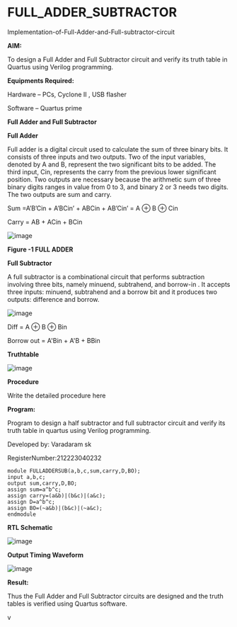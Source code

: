# FULL_ADDER_SUBTRACTOR

Implementation-of-Full-Adder-and-Full-subtractor-circuit

**AIM:**

To design a Full Adder and Full Subtractor circuit and verify its truth table in Quartus using Verilog programming.

**Equipments Required:**

Hardware – PCs, Cyclone II , USB flasher

Software – Quartus prime

**Full Adder and Full Subtractor**

**Full Adder**

Full adder is a digital circuit used to calculate the sum of three binary bits. It consists of three inputs and two outputs. Two of the input variables, denoted by A and B, represent the two significant bits to be added. The third input, Cin, represents the carry from the previous lower significant position. Two outputs are necessary because the arithmetic sum of three binary digits ranges in value from 0 to 3, and binary 2 or 3 needs two digits. The two outputs are sum and carry.

Sum =A’B’Cin + A’BCin’ + ABCin + AB’Cin’ = A ⊕ B ⊕ Cin 

Carry = AB + ACin + BCin

![image](https://github.com/naavaneetha/FULL_ADDER_SUBTRACTOR/assets/154305477/0f30ba51-5ffb-4198-845f-18e054f675e7)

**Figure -1 FULL ADDER**

**Full Subtractor**

A full subtractor is a combinational circuit that performs subtraction involving three bits, namely minuend, subtrahend, and borrow-in . It accepts three inputs: minuend, subtrahend and a borrow bit and it produces two outputs: difference and borrow.

![image](https://github.com/naavaneetha/FULL_ADDER_SUBTRACTOR/assets/154305477/02b24f51-ab51-4304-9ad6-7b81ffc1ead5)

Diff = A ⊕ B ⊕ Bin 

Borrow out = A'Bin + A'B + BBin

**Truthtable**

![image](https://github.com/VaradaramSK/FULL_ADDER_SUBTRACTOR/assets/144356171/7b7ce842-b44e-4474-9890-feb0cf76baa5)


**Procedure**

Write the detailed procedure here

**Program:**

Program to design a half subtractor and full subtractor circuit and verify its truth table in quartus using Verilog programming. 

Developed by: Varadaram sk

RegisterNumber:212223040232

```
module FULLADDERSUB(a,b,c,sum,carry,D,BO);
input a,b,c;
output sum,carry,D,BO;
assign sum=a^b^c;
assign carry=(a&b)|(b&c)|(a&c);
assign D=a^b^c;
assign BO=(~a&b)|(b&c)|(~a&c);
endmodule
```
**RTL Schematic**

![image](https://github.com/VaradaramSK/FULL_ADDER_SUBTRACTOR/assets/144356171/9827691f-b351-401e-8ebb-1add79de9a74)


**Output Timing Waveform**

![image](https://github.com/VaradaramSK/FULL_ADDER_SUBTRACTOR/assets/144356171/9a36a834-fbf8-41a6-8216-8760721dd571)


**Result:**

Thus the Full Adder and Full Subtractor circuits are designed and the truth tables is verified using Quartus software.



v
